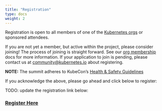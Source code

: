```yaml
---
title: "Registration"
type: docs
weight: 2
---
```


Registration is open to all members of one of the [Kubernetes orgs] or 
sponsored attendees.

If you are not yet a member, but active within the project, please consider
joining! The process of joining is straight forward. See our [org membership]
docs for more information. If your application to join is pending, please
contact us at community@kubernetes.io about registering.



**NOTE:** The summit adheres to KubeCon’s [Health & Safety Guidelines]

If you acknowledge the above, please go ahead and click below to register:

TODO: update the registration link below:

<h3>
<a href="https://cvent.me/rQmr4Q" rel="noopener noreferrer" target="_blank">Register Here</a>
</h3>

[Kubernetes orgs]: /events/2023/kcsna/faq/#why-do-i-need-to-be-a-kubernetes-org-member-to-attend-in-person
[org membership]: https://github.com/kubernetes/community/blob/master/community-membership.md#member
[Health & Safety Guidelines]: https://events.linuxfoundation.org/kubecon-cloudnativecon-north-america/attend/health-and-safety/
